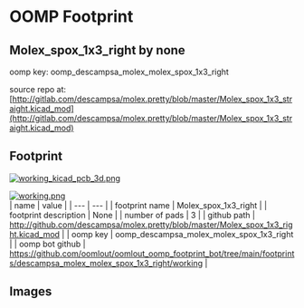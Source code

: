 # OOMP Footprint  
## Molex_spox_1x3_right  by none  
  
oomp key: oomp_descampsa_molex_molex_spox_1x3_right  
  
source repo at: [http://gitlab.com/descampsa/molex.pretty/blob/master/Molex_spox_1x3_straight.kicad_mod](http://gitlab.com/descampsa/molex.pretty/blob/master/Molex_spox_1x3_straight.kicad_mod)  
## Footprint  
  
[![working_kicad_pcb_3d.png](working_kicad_pcb_3d_600.png)](working_kicad_pcb_3d.png)  
  
[![working.png](working_600.png)](working.png)  
| name | value | 
| --- | --- | 
| footprint name | Molex_spox_1x3_right | 
| footprint description | None | 
| number of pads | 3 | 
| github path | http://github.com/descampsa/molex.pretty/blob/master/Molex_spox_1x3_right.kicad_mod | 
| oomp key | oomp_descampsa_molex_molex_spox_1x3_right | 
| oomp bot github | https://github.com/oomlout/oomlout_oomp_footprint_bot/tree/main/footprints/descampsa_molex_molex_spox_1x3_right/working | 
## Images  

